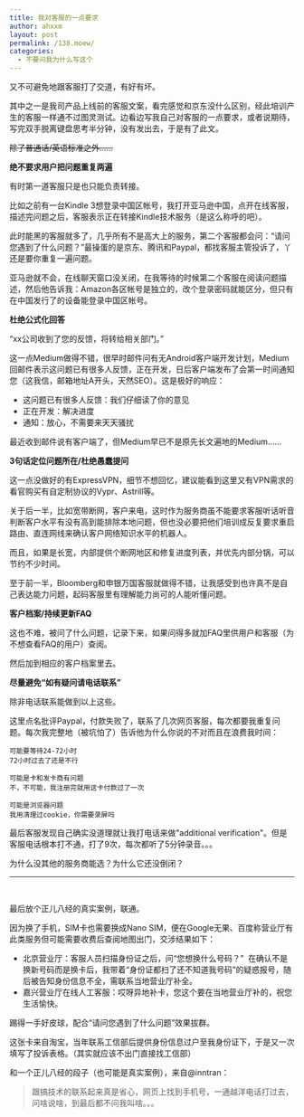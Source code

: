 ```yaml
---
title: 我对客服的一点要求
author: ahxxm
layout: post
permalink: /138.moew/
categories:
  - 不要问我为什么写这个
---
```

又不可避免地跟客服打了交道，有好有坏。

其中之一是我司产品上线前的客服文案，看完感觉和京东没什么区别，经此培训产生的客服一样通不过图灵测试。边看边写我自己对客服的一点要求，或者说期待，写完双手脱离键盘思考半分钟，没有发出去，于是有了此文。

<!--more-->

<del>除了普通话/英语标准之外……</del>

**绝不要求用户把问题重复两遍**

有时第一道客服只是也只能负责转接。

比如之前有一台Kindle 3想登录中国区帐号，我打开亚马逊中国，点开在线客服，描述完问题之后，客服表示正在转接Kindle技术服务（是这么称呼的吧）。

此时能黑的客服就多了，几乎所有不是高大上的服务，第二个客服都会问：“请问您遇到了什么问题？”最操蛋的是京东、腾讯和Paypal，都找客服主管投诉了，丫还是要你重复一遍问题。

亚马逊就不会，在线聊天窗口没关闭，在我等待的时候第二个客服在阅读问题描述，然后他告诉我：Amazon各区帐号是独立的，改个登录密码就能区分，但只有在中国发行了的设备能登录中国区帐号。

**杜绝公式化回答**

“xx公司收到了您的反馈，将转给相关部门。”

这一点Medium做得不错，很早时邮件问有无Android客户端开发计划，Medium回邮件表示这问题已有很多人反馈，正在开发，日后客户端发布了会第一时间通知您（这我信，邮箱地址A开头，天然SEO）。这是极好的响应：

  * 这问题已有很多人反馈：我们仔细读了你的意见
  * 正在开发：解决进度
  * 通知：放心，不需要来天天骚扰

最近收到邮件说有客户端了，但Medium早已不是原先长文遍地的Medium……

**3句话定位问题所在/杜绝愚蠢提问**

这一点没做好的有ExpressVPN，细节不想回忆，建议能看到这里又有VPN需求的看官购买有自定制协议的Vypr、Astrill等。

关于后一半，比如宽带断网，客户来电，这时作为服务商虽不能要求客服听话听音判断客户水平有没有高到能排除本地问题，但也没必要把他们培训成反复要求重启路由、直连网线来确认客户网络知识水平的机器人。

而且，如果是长宽，内部提供个断网地区和修复进度列表，并优先内部分锅，可以节约不少时间。

至于前一半，Bloomberg和申银万国客服就做得不错，让我感受到也许真不是自己表达能力问题，起码客服里有理解能力尚可的人能听懂问题。

**客户档案/持续更新FAQ**

这也不难，被问了什么问题，记录下来，如果问得多就加FAQ里供用户和客服（为不想查看FAQ的用户）查阅。

然后加到相应的客户档案里去。

**尽量避免“如有疑问请电话联系”**

除非电话联系能做到以上这些。

这里点名批评Paypal，付款失败了，联系了几次网页客服，每次都要我重复问题。每次我完整地（被坑怕了）告诉他为什么你说的不对而且在浪费我时间：

```
可能要等待24-72小时
72小时过去了还是不行

可能是卡和发卡商有问题
不，不可能，我注册完就用这卡付款过了一次

可能是浏览器问题
我用清理过cookie，你需要录屏吗
```

最后客服发现自己确实没道理就让我打电话来做"additional verification"。但是客服电话根本打不通，打了9次，每次都听了5分钟录音。。。

为什么没其他的服务商能选？为什么它还没倒闭？

* * *

&nbsp;

最后放个正儿八经的真实案例，联通。

因为换了手机，SIM卡也需要换成Nano SIM，便在Google无果、百度称营业厅有此类服务但可能需要收费后查阅地图出门，交涉结果如下：

  * 北京营业厅：客服人员扫描身份证之后，问“您想换什么号码？”  在确认不是换新号码而是换卡后，我带着“身份证都扫了还不知道我号码”的疑惑报号，随后被告知身份信息不全，需联系当地营业厅补全。
  * 嘉兴营业厅在线人工客服：哎呀异地补卡，您这个要在当地营业厅补的，祝您生活愉快。

踢得一手好皮球，配合“请问您遇到了什么问题”效果拔群。

这张卡来自淘宝，当年联系工信部后提供身份信息过户至我身份证下，于是又一次填写了投诉表格。（其实就应该不出门直接找工信部）

和一个正儿八经的段子（也可能是真实案例），来自@inntran：

> 跟搞技术的联系起来真是省心，网页上找到手机号，一通越洋电话打过去，问啥说啥，到最后都不问我叫啥。。。

